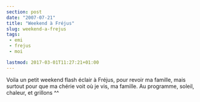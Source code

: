 ```yaml
---
section: post
date: "2007-07-21"
title: "Weekend à Fréjus"
slug: weekend-a-frejus
tags:
 - emi
 - frejus
 - moi

lastmod: 2017-03-01T11:27:21+01:00
---
```


Voila un petit weekend flash éclair à Fréjus, pour revoir ma famille, mais surtout pour que ma chérie voit où je vis, ma famille.
Au programme, soleil, chaleur, et grillons ^^
